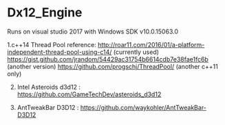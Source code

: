 # Dx12_Engine


Runs on visual studio 2017 with Windows SDK v10.0.15063.0

1.c++14 Thread Pool reference: http://roar11.com/2016/01/a-platform-independent-thread-pool-using-c14/  (currently used)
  https://gist.github.com/jrandom/54429ac31754b6614cdb7e38fae1fc6b (another version)
  https://github.com/progschj/ThreadPool/ (another c++11 only)
	
2. Intel Asteroids d3d12 : https://github.com/GameTechDev/asteroids_d3d12

3. AntTweakBar D3D12 : https://github.com/waykohler/AntTweakBar-D3D12